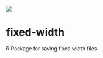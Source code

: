 ![](https://travis-ci.org/JestonBlu/FixedWidthR.svg?branch=master)

# fixed-width
R Package for saving fixed width files
